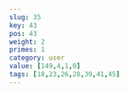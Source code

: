 ```yaml
---
slug: 35
key: 43
pos: 43
weight: 2
primes: 1
category: user
value: [149,4,1,0]
tags: [18,23,26,28,39,41,45]
---
```

